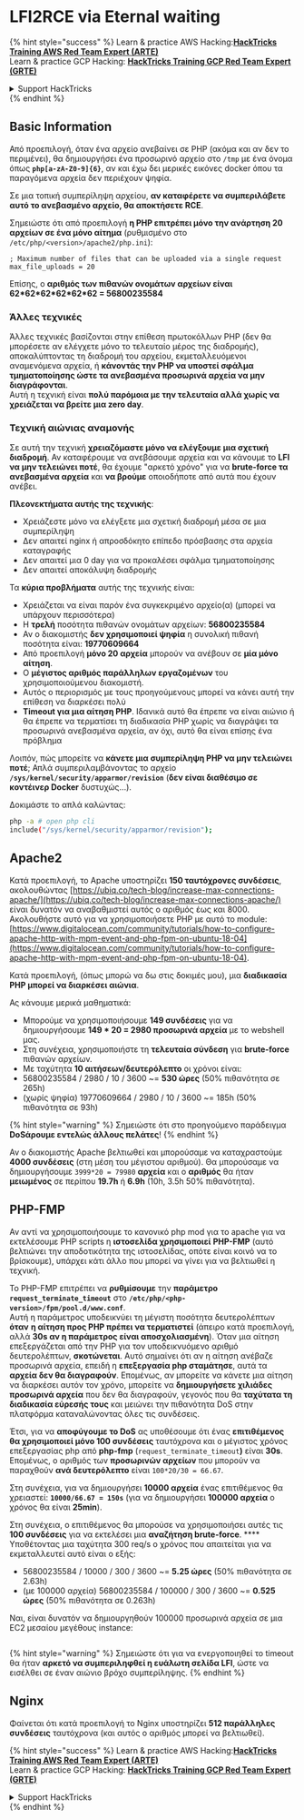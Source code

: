 # LFI2RCE via Eternal waiting

{% hint style="success" %}
Learn & practice AWS Hacking:<img src="/.gitbook/assets/arte.png" alt="" data-size="line">[**HackTricks Training AWS Red Team Expert (ARTE)**](https://training.hacktricks.xyz/courses/arte)<img src="/.gitbook/assets/arte.png" alt="" data-size="line">\
Learn & practice GCP Hacking: <img src="/.gitbook/assets/grte.png" alt="" data-size="line">[**HackTricks Training GCP Red Team Expert (GRTE)**<img src="/.gitbook/assets/grte.png" alt="" data-size="line">](https://training.hacktricks.xyz/courses/grte)

<details>

<summary>Support HackTricks</summary>

* Check the [**subscription plans**](https://github.com/sponsors/carlospolop)!
* **Join the** 💬 [**Discord group**](https://discord.gg/hRep4RUj7f) or the [**telegram group**](https://t.me/peass) or **follow** us on **Twitter** 🐦 [**@hacktricks\_live**](https://twitter.com/hacktricks\_live)**.**
* **Share hacking tricks by submitting PRs to the** [**HackTricks**](https://github.com/carlospolop/hacktricks) and [**HackTricks Cloud**](https://github.com/carlospolop/hacktricks-cloud) github repos.

</details>
{% endhint %}

## Basic Information

Από προεπιλογή, όταν ένα αρχείο ανεβαίνει σε PHP (ακόμα και αν δεν το περιμένει), θα δημιουργήσει ένα προσωρινό αρχείο στο `/tmp` με ένα όνομα όπως **`php[a-zA-Z0-9]{6}`**, αν και έχω δει μερικές εικόνες docker όπου τα παραγόμενα αρχεία δεν περιέχουν ψηφία.

Σε μια τοπική συμπερίληψη αρχείου, **αν καταφέρετε να συμπεριλάβετε αυτό το ανεβασμένο αρχείο, θα αποκτήσετε RCE**.

Σημειώστε ότι από προεπιλογή **η PHP επιτρέπει μόνο την ανάρτηση 20 αρχείων σε ένα μόνο αίτημα** (ρυθμισμένο στο `/etc/php/<version>/apache2/php.ini`):
```
; Maximum number of files that can be uploaded via a single request
max_file_uploads = 20
```
Επίσης, ο **αριθμός των πιθανών ονομάτων αρχείων είναι 62\*62\*62\*62\*62\*62 = 56800235584**

### Άλλες τεχνικές

Άλλες τεχνικές βασίζονται στην επίθεση πρωτοκόλλων PHP (δεν θα μπορέσετε αν ελέγχετε μόνο το τελευταίο μέρος της διαδρομής), αποκαλύπτοντας τη διαδρομή του αρχείου, εκμεταλλευόμενοι αναμενόμενα αρχεία, ή **κάνοντάς την PHP να υποστεί σφάλμα τμηματοποίησης ώστε τα ανεβασμένα προσωρινά αρχεία να μην διαγράφονται**.\
Αυτή η τεχνική είναι **πολύ παρόμοια με την τελευταία αλλά χωρίς να χρειάζεται να βρείτε μια zero day**.

### Τεχνική αιώνιας αναμονής

Σε αυτή την τεχνική **χρειαζόμαστε μόνο να ελέγξουμε μια σχετική διαδρομή**. Αν καταφέρουμε να ανεβάσουμε αρχεία και να κάνουμε το **LFI να μην τελειώνει ποτέ**, θα έχουμε "αρκετό χρόνο" για να **brute-force τα ανεβασμένα αρχεία** και **να βρούμε** οποιοδήποτε από αυτά που έχουν ανέβει.

**Πλεονεκτήματα αυτής της τεχνικής**:

* Χρειάζεστε μόνο να ελέγξετε μια σχετική διαδρομή μέσα σε μια συμπερίληψη
* Δεν απαιτεί nginx ή απροσδόκητο επίπεδο πρόσβασης στα αρχεία καταγραφής
* Δεν απαιτεί μια 0 day για να προκαλέσει σφάλμα τμηματοποίησης
* Δεν απαιτεί αποκάλυψη διαδρομής

Τα **κύρια προβλήματα** αυτής της τεχνικής είναι:

* Χρειάζεται να είναι παρόν ένα συγκεκριμένο αρχείο(α) (μπορεί να υπάρχουν περισσότερα)
* Η **τρελή** ποσότητα πιθανών ονομάτων αρχείων: **56800235584**
* Αν ο διακομιστής **δεν χρησιμοποιεί ψηφία** η συνολική πιθανή ποσότητα είναι: **19770609664**
* Από προεπιλογή **μόνο 20 αρχεία** μπορούν να ανέβουν σε **μία μόνο αίτηση**.
* Ο **μέγιστος αριθμός παράλληλων εργαζομένων** του χρησιμοποιούμενου διακομιστή.
* Αυτός ο περιορισμός με τους προηγούμενους μπορεί να κάνει αυτή την επίθεση να διαρκέσει πολύ
* **Timeout για μια αίτηση PHP**. Ιδανικά αυτό θα έπρεπε να είναι αιώνιο ή θα έπρεπε να τερματίσει τη διαδικασία PHP χωρίς να διαγράψει τα προσωρινά ανεβασμένα αρχεία, αν όχι, αυτό θα είναι επίσης ένα πρόβλημα

Λοιπόν, πώς μπορείτε να **κάνετε μια συμπερίληψη PHP να μην τελειώνει ποτέ**; Απλά συμπεριλαμβάνοντας το αρχείο **`/sys/kernel/security/apparmor/revision`** (**δεν είναι διαθέσιμο σε κοντέινερ Docker** δυστυχώς...).

Δοκιμάστε το απλά καλώντας:
```bash
php -a # open php cli
include("/sys/kernel/security/apparmor/revision");
```
## Apache2

Κατά προεπιλογή, το Apache υποστηρίζει **150 ταυτόχρονες συνδέσεις**, ακολουθώντας [https://ubiq.co/tech-blog/increase-max-connections-apache/](https://ubiq.co/tech-blog/increase-max-connections-apache/) είναι δυνατόν να αναβαθμιστεί αυτός ο αριθμός έως και 8000. Ακολουθήστε αυτό για να χρησιμοποιήσετε PHP με αυτό το module: [https://www.digitalocean.com/community/tutorials/how-to-configure-apache-http-with-mpm-event-and-php-fpm-on-ubuntu-18-04](https://www.digitalocean.com/community/tutorials/how-to-configure-apache-http-with-mpm-event-and-php-fpm-on-ubuntu-18-04).

Κατά προεπιλογή, (όπως μπορώ να δω στις δοκιμές μου), μια **διαδικασία PHP μπορεί να διαρκέσει αιώνια**.

Ας κάνουμε μερικά μαθηματικά:

* Μπορούμε να χρησιμοποιήσουμε **149 συνδέσεις** για να δημιουργήσουμε **149 \* 20 = 2980 προσωρινά αρχεία** με το webshell μας.
* Στη συνέχεια, χρησιμοποιήστε τη **τελευταία σύνδεση** για **brute-force** πιθανών αρχείων.
* Με ταχύτητα **10 αιτήσεων/δευτερόλεπτο** οι χρόνοι είναι:
* 56800235584 / 2980 / 10 / 3600 \~= **530 ώρες** (50% πιθανότητα σε 265h)
* (χωρίς ψηφία) 19770609664 / 2980 / 10 / 3600 \~= 185h (50% πιθανότητα σε 93h)

{% hint style="warning" %}
Σημειώστε ότι στο προηγούμενο παράδειγμα **DoSάρουμε εντελώς άλλους πελάτες**!
{% endhint %}

Αν ο διακομιστής Apache βελτιωθεί και μπορούσαμε να καταχραστούμε **4000 συνδέσεις** (στη μέση του μέγιστου αριθμού). Θα μπορούσαμε να δημιουργήσουμε `3999*20 = 79980` **αρχεία** και ο **αριθμός** θα ήταν **μειωμένος** σε περίπου **19.7h** ή **6.9h** (10h, 3.5h 50% πιθανότητα).

## PHP-FMP

Αν αντί να χρησιμοποιήσουμε το κανονικό php mod για το apache για να εκτελέσουμε PHP scripts η **ιστοσελίδα χρησιμοποιεί** **PHP-FMP** (αυτό βελτιώνει την αποδοτικότητα της ιστοσελίδας, οπότε είναι κοινό να το βρίσκουμε), υπάρχει κάτι άλλο που μπορεί να γίνει για να βελτιωθεί η τεχνική.

Το PHP-FMP επιτρέπει να **ρυθμίσουμε** την **παράμετρο** **`request_terminate_timeout`** στο **`/etc/php/<php-version>/fpm/pool.d/www.conf`**.\
Αυτή η παράμετρος υποδεικνύει τη μέγιστη ποσότητα δευτερολέπτων **όταν** **η αίτηση προς PHP πρέπει να τερματιστεί** (άπειρο κατά προεπιλογή, αλλά **30s αν η παράμετρος είναι αποσχολιασμένη**). Όταν μια αίτηση επεξεργάζεται από την PHP για τον υποδεικνυόμενο αριθμό δευτερολέπτων, **σκοτώνεται**. Αυτό σημαίνει ότι αν η αίτηση ανέβαζε προσωρινά αρχεία, επειδή η **επεξεργασία php σταμάτησε**, αυτά τα **αρχεία δεν θα διαγραφούν**. Επομένως, αν μπορείτε να κάνετε μια αίτηση να διαρκέσει αυτόν τον χρόνο, μπορείτε να **δημιουργήσετε χιλιάδες προσωρινά αρχεία** που δεν θα διαγραφούν, γεγονός που θα **ταχύτατα τη διαδικασία εύρεσής τους** και μειώνει την πιθανότητα DoS στην πλατφόρμα καταναλώνοντας όλες τις συνδέσεις.

Έτσι, για να **αποφύγουμε το DoS** ας υποθέσουμε ότι ένας **επιτιθέμενος θα χρησιμοποιεί μόνο 100 συνδέσεις** ταυτόχρονα και ο μέγιστος χρόνος επεξεργασίας php από **php-fmp** (`request_terminate_timeout`**)** είναι **30s**. Επομένως, ο αριθμός των **προσωρινών αρχείων** που μπορούν να παραχθούν **ανά δευτερόλεπτο** είναι `100*20/30 = 66.67`.

Στη συνέχεια, για να δημιουργήσει **10000 αρχεία** ένας επιτιθέμενος θα χρειαστεί: **`10000/66.67 = 150s`** (για να δημιουργήσει **100000 αρχεία** ο χρόνος θα είναι **25min**).

Στη συνέχεια, ο επιτιθέμενος θα μπορούσε να χρησιμοποιήσει αυτές τις **100 συνδέσεις** για να εκτελέσει μια **αναζήτηση brute-force**. \*\*\*\* Υποθέτοντας μια ταχύτητα 300 req/s ο χρόνος που απαιτείται για να εκμεταλλευτεί αυτό είναι ο εξής:

* 56800235584 / 10000 / 300 / 3600 \~= **5.25 ώρες** (50% πιθανότητα σε 2.63h)
* (με 100000 αρχεία) 56800235584 / 100000 / 300 / 3600 \~= **0.525 ώρες** (50% πιθανότητα σε 0.263h)

Ναι, είναι δυνατόν να δημιουργηθούν 100000 προσωρινά αρχεία σε μια EC2 μεσαίου μεγέθους instance:

<figure><img src="../../.gitbook/assets/image (240).png" alt=""><figcaption></figcaption></figure>

{% hint style="warning" %}
Σημειώστε ότι για να ενεργοποιηθεί το timeout θα ήταν **αρκετό να συμπεριληφθεί η ευάλωτη σελίδα LFI**, ώστε να εισέλθει σε έναν αιώνιο βρόχο συμπερίληψης.
{% endhint %}

## Nginx

Φαίνεται ότι κατά προεπιλογή το Nginx υποστηρίζει **512 παράλληλες συνδέσεις** ταυτόχρονα (και αυτός ο αριθμός μπορεί να βελτιωθεί).

{% hint style="success" %}
Learn & practice AWS Hacking:<img src="/.gitbook/assets/arte.png" alt="" data-size="line">[**HackTricks Training AWS Red Team Expert (ARTE)**](https://training.hacktricks.xyz/courses/arte)<img src="/.gitbook/assets/arte.png" alt="" data-size="line">\
Learn & practice GCP Hacking: <img src="/.gitbook/assets/grte.png" alt="" data-size="line">[**HackTricks Training GCP Red Team Expert (GRTE)**<img src="/.gitbook/assets/grte.png" alt="" data-size="line">](https://training.hacktricks.xyz/courses/grte)

<details>

<summary>Support HackTricks</summary>

* Check the [**subscription plans**](https://github.com/sponsors/carlospolop)!
* **Join the** 💬 [**Discord group**](https://discord.gg/hRep4RUj7f) or the [**telegram group**](https://t.me/peass) or **follow** us on **Twitter** 🐦 [**@hacktricks\_live**](https://twitter.com/hacktricks\_live)**.**
* **Share hacking tricks by submitting PRs to the** [**HackTricks**](https://github.com/carlospolop/hacktricks) and [**HackTricks Cloud**](https://github.com/carlospolop/hacktricks-cloud) github repos.

</details>
{% endhint %}
